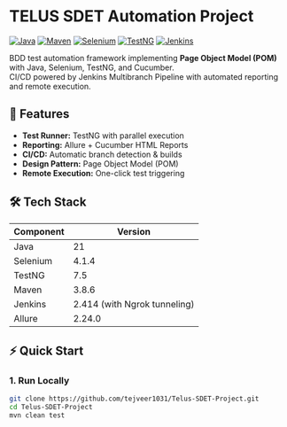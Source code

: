 # TELUS SDET Automation Project

[![Java](https://img.shields.io/badge/Java-21-blue.svg)](https://java.com)
[![Maven](https://img.shields.io/badge/Maven-3.8.6-blue.svg)](https://maven.apache.org)
[![Selenium](https://img.shields.io/badge/Selenium-4.1.4-orange.svg)](https://selenium.dev)
[![TestNG](https://img.shields.io/badge/TestNG-7.5-red.svg)](https://testng.org)
[![Jenkins](https://img.shields.io/badge/Run_Remotely-Jenkins-blue?logo=jenkins)](http://your-ngrok-url.ngrok.io/job/Telus-SDET-Pipeline/build?token=YOUR_TOKEN)

BDD test automation framework implementing **Page Object Model (POM)** with Java, Selenium, TestNG, and Cucumber.  
CI/CD powered by Jenkins Multibranch Pipeline with automated reporting and remote execution.


## 🚀 Features
- **Test Runner:** TestNG with parallel execution
- **Reporting:** Allure + Cucumber HTML Reports
- **CI/CD:** Automatic branch detection & builds
- **Design Pattern:** Page Object Model (POM)
- **Remote Execution:** One-click test triggering

## 🛠 Tech Stack
| Component       | Version                           |
|-----------------|-----------------------------------|
| Java            | 21                                |
| Selenium        | 4.1.4                             |
| TestNG          | 7.5                               |
| Maven           | 3.8.6                             |
| Jenkins         | 2.414 (with Ngrok tunneling)      |
| Allure          | 2.24.0                            |

## ⚡ Quick Start

### 1. Run Locally
```bash
git clone https://github.com/tejveer1031/Telus-SDET-Project.git
cd Telus-SDET-Project
mvn clean test